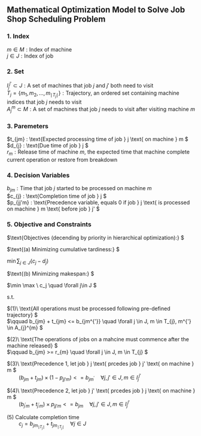 ## Mathematical Optimization Model to Solve Job Shop Scheduling Problem

### 1. Index

$m \in M : \text{Index of machine}$ \
$j \in J : \text{Index of job}$

### 2. Set

$I_{j}^{j'} \subset J : \text{A set of machines that job } j \text{ and } j' \text{ both need to visit}$\
$T_{j} = \{m_1, m_2, ..., m_{\mid T_{j}\mid} \} : \text{Trajectory, an ordered set containing machine indices that job } j \text{ needs to visit}$\
$A_{j}^{m} \subset M : \text{A set of machines that job } j \text{ needs to visit after visiting machine } m$

### 3. Paremeters

$t_{jm} : \text{Expected processing time of job } j \text{ on machine } m $\
$d_{j} : \text{Due time of job } j $\
$r_{m} : \text{Release time of machine } m \text{, the expected time that machine complete current operation or restore from breakdown}$

### 4. Decision Variables

$b_{jm} : \text{Time that job } j \text{ started to be processed on machine } m$\
$c_{j} : \text{Completion time of job } j $\
$p_{jj'm} : \text{Precedence variable, equals 0 if job } j \text{ is processed on machine } m \text{ before job } j' $

### 5. Objective and Constraints
$\text{Objectives (decending by priority in hierarchical optimization):} $

$\text{(a) Minimizing cumulative tardiness:} $

$\min \displaystyle \sum_{j \in J}\left({c_j - d_j} \right)$

$\text{(b) Minimizing makespan:} $

$\min \max \ c_j \quad \forall j\in J $

$\text{s.t.}$

$(1)\ \text{All operations must be processed following pre-defined trajectory} $\
$\qquad b_{jm} + t_{jm} <= b_{jm^{'}} \quad \forall j \in J, m \in T_{j}, m^{'} \in A_{j}^{m} $

$(2)\ \text{The operations of jobs on a mahcine must commence after the machine released} $\
$\qquad b_{jm} >= r_{m} \quad \forall j \in J, m \in T_{j} $

$(3)\ \text{Precedence 1, let job } j \text{ prcedes job } j' \text{ on machine } m $\
$\qquad \left( b_{jm} + t_{jm} \right) \times \left( 1 - p_{jj'm} \right) <= b_{jm^{'}} \quad \forall j, j' \in J, m \in I_{j}^{j'}$

$(4)\ \text{Precedence 2, let job } j' \text{ prcedes job } j \text{ on machine } m $\
$\qquad \left( b_{j^{'}m} + t_{j^{'}m} \right) \times p_{jj'm} <= b_{jm} \quad \forall j, j' \in J, m \in I_{j}^{j'}$

$(5)\ \text{Calculate completion time }$\
$\qquad c_{j} = b_{jm_{\mid T_{j}\mid}} + t_{jm_{\mid T_{j}\mid}} \quad \forall j \in J$